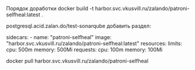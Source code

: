 Порядок доработки
docker build -t harbor.svc.vkusvill.ru/zalando/patroni-selfheal:latest .

postgresql.acid.zalan.do/test-sonarqube
  добавить раздел: 


  sidecars:
    - name: "patroni-selfheal"
      image: "harbor.svc.vkusvill.ru/zalando/patroni-selfheal:latest"
      resources:
        limits:
          cpu: 500m
          memory: 500Mi
        requests:
          cpu: 100m
          memory: 100Mi

docker pull harbor.svc.vkusvill.ru/zalando/patroni-selfheal